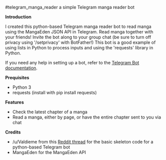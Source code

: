 #telegram_manga_reader
a simple Telegram manga reader bot

**Introduction**

I created this python-based Telegram manga reader bot to read manga using the MangaEden JSON API in Telegram. Read manga together with your friends! Invite the bot along to your group chat (be sure to turn off privacy using '/setprivacy' with BotFather!) This bot is a good example of using lists in Python to process inputs and using the 'requests' library in Python.

If you need any help in setting up a bot, refer to the [Telegram Bot documentation](https://core.telegram.org/bots).

**Prequisites**
* Python 3
* requests (install with pip install requests)

**Features**
* Check the latest chapter of a manga
* Read a manga, either by page, or have the entire chapter sent to you via chat

**Credits**
* /u/Valdieme from this [Reddit thread](https://www.reddit.com/r/TelegramBots/comments/3b8kf3/the_simplest_python_bot/) for the basic skeleton code for a python-based Telegram bot
* MangaEden for the MangaEden API
